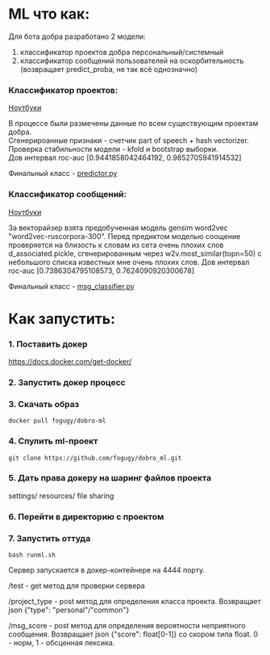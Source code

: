 # ML что как:
Для бота добра разработано 2 модели:
1. классификатор проектов добра персональный/системный
2. классификатор сообщений пользователей на оскорбительность (возвращает predict_proba, не так всё однозначно)

### Классификатор проектов:

[Ноутбуки](./notebooks_proj/)

В процессе были размечены данные по всем существующим проектам добра.  
Сгенерироанные признаки - счетчик part of speech + hash vectorizer.  
Проверка стабильности модели - kfold и bootstrap выборки.  
Дов интервал roc-auc [0.9441858042464192, 0.9852705941914532]

Финальный класс - [predictor.py](./predictor.py)


### Классификатор сообщений:

[Ноутбуки](./notebooks_msg/)

За векторайзер взята предобученная модель gensim word2vec "word2vec-ruscorpora-300".
Перед предиктом моделью соощение проверяется на близость к словам из сета очень плохих слов d_associated\.pickle, сгенерированным через w2v.most_similar(topn=50) с небольшого списка известных мне очень плохих слов.
Дов интервал roc-auc [0.7386304795108573, 0.7624090920300678]

Финальный класс - [msg_classifier.py](./msg_classifier.py)



# Как запустить:


### 1. Поставить докер
https://docs.docker.com/get-docker/

### 2. Запустить докер процесс

### 3. Скачать образ 

```
docker pull fogugy/dobro-ml
```

### 4. Спулить ml-проект
```
git clone https://github.com/fogugy/dobro_ml.git
```

### 5. Дать права докеру на шаринг файлов проекта
settings/ resources/ file sharing

### 6. Перейти в директорию с проектом

### 7. Запустить оттуда 
```
bash runml.sh
```

Сервер запускается в докер-контейнере на 4444 порту.

/test - get метод для проверки сервера

/project_type - post метод для определения класса проекта. Возвращает json 
{"type": "personal"/"common"}

/msg_score - post метод для определения вероятности неприятного сообщения. Возвращает json 
{"score": float[0-1]} со скором типа float. 0 - норм, 1 - обсценная лексика.
